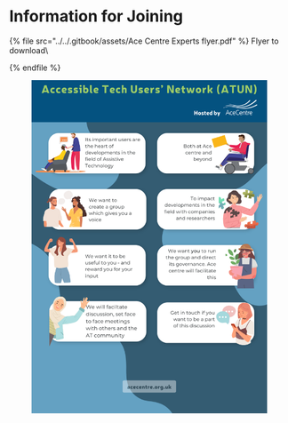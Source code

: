 # Information for Joining

{% file src="../../.gitbook/assets/Ace Centre Experts flyer.pdf" %}
Flyer to download\

{% endfile %}

<figure><img src="../../.gitbook/assets/Ace Centre Experts flyer.png" alt=""><figcaption></figcaption></figure>
